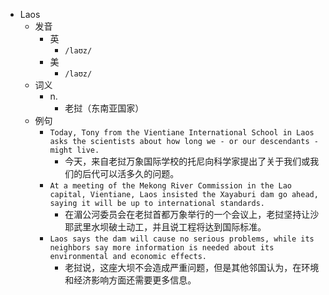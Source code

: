 - Laos
  - 发音
    - 英
      - `/laʊz/`
    - 美
      - `/laʊz/`
  - 词义
    - n.
      - 老挝（东南亚国家）
  - 例句
    - `Today, Tony from the Vientiane International School in Laos asks the scientists about how long we - or our descendants - might live.`
      - 今天，来自老挝万象国际学校的托尼向科学家提出了关于我们或我们的后代可以活多久的问题。
    - `At a meeting of the Mekong River Commission in the Lao capital, Vientiane, Laos insisted the Xayaburi dam go ahead, saying it will be up to international standards.`
      - 在湄公河委员会在老挝首都万象举行的一个会议上，老挝坚持让沙耶武里水坝破土动工，并且说工程将达到国际标准。
    - `Laos says the dam will cause no serious problems, while its neighbors say more information is needed about its environmental and economic effects.`
      - 老挝说，这座大坝不会造成严重问题，但是其他邻国认为，在环境和经济影响方面还需要更多信息。

